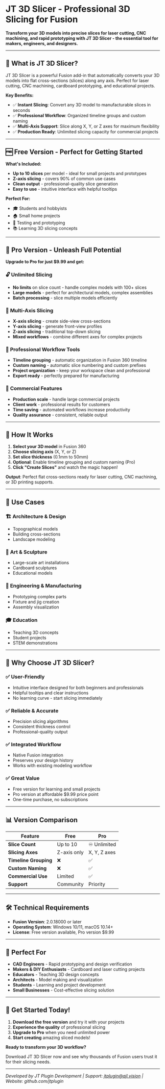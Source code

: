 # JT 3D Slicer - Professional 3D Slicing for Fusion

**Transform your 3D models into precise slices for laser cutting, CNC machining, and rapid prototyping with JT 3D Slicer - the essential tool for makers, engineers, and designers.**

---

## 🚀 What is JT 3D Slicer?

JT 3D Slicer is a powerful Fusion add-in that automatically converts your 3D models into flat cross-sections (slices) along any axis. Perfect for laser cutting, CNC machining, cardboard prototyping, and educational projects.

**Key Benefits:**
- ✅ **Instant Slicing**: Convert any 3D model to manufacturable slices in seconds
- ✅ **Professional Workflow**: Organized timeline groups and custom naming
- ✅ **Multi-Axis Support**: Slice along X, Y, or Z axes for maximum flexibility
- ✅ **Production Ready**: Unlimited slicing capacity for commercial projects

---

## 🆓 Free Version - Perfect for Getting Started

**What's Included:**
- **Up to 10 slices** per model - ideal for small projects and prototypes
- **Z-axis slicing** - covers 90% of common use cases
- **Clean output** - professional-quality slice generation
- **Easy to use** - intuitive interface with helpful tooltips

**Perfect For:**
- 🎓 Students and hobbyists
- 🏠 Small home projects
- 🧪 Testing and prototyping
- 📚 Learning 3D slicing concepts

---

## 🚀 Pro Version - Unleash Full Potential

**Upgrade to Pro for just $9.99 and get:**

### 🔓 **Unlimited Slicing**
- **No limits** on slice count - handle complex models with 100+ slices
- **Large models** - perfect for architectural models, complex assemblies
- **Batch processing** - slice multiple models efficiently

### 🎯 **Multi-Axis Slicing**
- **X-axis slicing** - create side-view cross-sections
- **Y-axis slicing** - generate front-view profiles  
- **Z-axis slicing** - traditional top-down slicing
- **Mixed workflows** - combine different axes for complex projects

### 🎨 **Professional Workflow Tools**
- **Timeline grouping** - automatic organization in Fusion 360 timeline
- **Custom naming** - automatic slice numbering and custom prefixes
- **Project organization** - keep your workspace clean and professional
- **Export ready** - perfectly prepared for manufacturing

### 💼 **Commercial Features**
- **Production scale** - handle large commercial projects
- **Client work** - professional results for customers
- **Time saving** - automated workflows increase productivity
- **Quality assurance** - consistent, reliable output

---

## 🔧 How It Works

1. **Select your 3D model** in Fusion 360
2. **Choose slicing axis** (X, Y, or Z)
3. **Set slice thickness** (0.1mm to 50mm)
4. **Optional**: Enable timeline grouping and custom naming (Pro)
5. **Click "Create Slices"** and watch the magic happen!

**Output**: Perfect flat cross-sections ready for laser cutting, CNC machining, or 3D printing supports.

---

## 🎯 Use Cases

### 🏗️ **Architecture & Design**
- Topographical models
- Building cross-sections
- Landscape modeling

### 🎨 **Art & Sculpture**
- Large-scale art installations
- Cardboard sculptures
- Educational models

### 🔧 **Engineering & Manufacturing**
- Prototyping complex parts
- Fixture and jig creation
- Assembly visualization

### 🎓 **Education**
- Teaching 3D concepts
- Student projects
- STEM demonstrations

---

## 🌟 Why Choose JT 3D Slicer?

### ✅ **User-Friendly**
- Intuitive interface designed for both beginners and professionals
- Helpful tooltips and clear instructions
- No learning curve - start slicing immediately

### ✅ **Reliable & Accurate**
- Precision slicing algorithms
- Consistent thickness control
- Professional-quality output

### ✅ **Integrated Workflow**
- Native Fusion integration
- Preserves your design history
- Works with existing modeling workflow

### ✅ **Great Value**
- Free version for learning and small projects
- Pro version at affordable $9.99 price point
- One-time purchase, no subscriptions

---

## 📊 Version Comparison

| Feature | Free | Pro |
|---------|------|-----|
| **Slice Count** | Up to 10 | ♾️ Unlimited |
| **Slicing Axes** | Z-axis only | X, Y, Z axes |
| **Timeline Grouping** | ❌ | ✅ |
| **Custom Naming** | ❌ | ✅ |
| **Commercial Use** | Limited | ✅ |
| **Support** | Community | Priority |

---

## 🛠️ Technical Requirements

- **Fusion Version**: 2.0.18000 or later
- **Operating System**: Windows 10/11, macOS 10.14+
- **License**: Free version available, Pro version $9.99

---

## 🎯 Perfect For

- **CAD Engineers** - Rapid prototyping and design verification
- **Makers & DIY Enthusiasts** - Cardboard and laser cutting projects
- **Educators** - Teaching 3D design concepts
- **Architects** - Model making and visualization
- **Students** - Learning and project development
- **Small Businesses** - Cost-effective slicing solution

---

## 🚀 Get Started Today!

1. **Download the free version** and try it with your projects
2. **Experience the quality** of professional slicing
3. **Upgrade to Pro** when you need unlimited power
4. **Start creating** amazing sliced models!

**Ready to transform your 3D workflow?** 

Download JT 3D Slicer now and see why thousands of Fusion users trust it for their slicing needs.

---

*Developed by JT Plugin Development | Support: jtplugin@ajl.vision | Website: github.com/jtplugin*
